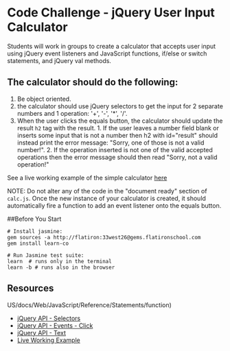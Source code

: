 

# Code Challenge - jQuery User Input Calculator

Students will work in groups to create a calculator that accepts user input using jQuery event listeners and JavaScript functions, if/else or switch statements, and jQuery val methods.

## The calculator should do the following:
  
  1. Be object oriented.
  1. the calculator should use jQuery selectors to get the input for 2 separate numbers and 1 operation: '+', '-', '*', '/'.
  2. When the user clicks the equals button, the calculator should update the result `h2` tag with the result. 
    1. If the user leaves a number field blank or inserts some input that is not a number then h2 with id="result" should instead print the error message: "Sorry, one of those is not a valid number!". 
    2. If the operation inserted is not one of the valid accepted operations then the error message should then read "Sorry, not a valid operation!"

See a live working example of the simple calculator [here](http://learn-co-curriculum.github.io/fe-jquery-user-input-calc/)

NOTE: Do not alter any of the code in the "document ready" section of `calc.js`. Once the new instance of your calculator is created, it should automatically fire a function to add an event listener onto the equals button.

##Before You Start
```shell
# Install jasmine:
gem sources -a http://flatiron:33west26@gems.flatironschool.com
gem install learn-co

# Run Jasmine test suite:
learn  # runs only in the terminal
learn -b # runs also in the browser
```

## Resources
US/docs/Web/JavaScript/Reference/Statements/function)
 * [jQuery API - Selectors](http://api.jquery.com/category/selectors/)
 * [jQuery API - Events - Click](http://api.jquery.com/click/)
 * [jQuery API - Text](http://api.jquery.com/text/)
 * [Live Working Example](http://learn-co-curriculum.github.io/fe-jquery-user-input-calc/)
